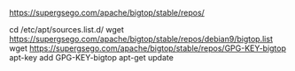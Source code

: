 https://supergsego.com/apache/bigtop/stable/repos/



cd /etc/apt/sources.list.d/
wget https://supergsego.com/apache/bigtop/stable/repos/debian9/bigtop.list
wget https://supergsego.com/apache/bigtop/stable/repos/GPG-KEY-bigtop
apt-key add GPG-KEY-bigtop
apt-get update
